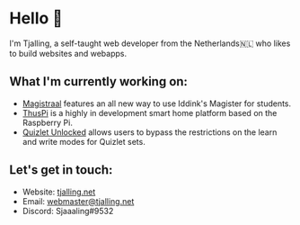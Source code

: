 # Hello 👋

I'm Tjalling, a self-taught web developer from the Netherlands🇳🇱 who likes to build websites and webapps.

## What I'm currently working on:

- [Magistraal](https://github.com/magistraal-app/) features an all new way to use Iddink's Magister for students.
- [ThusPi](https://github.com/thuspi/) is a highly in development smart home platform based on the Raspberry Pi.
- [Quizlet Unlocked](https://github.com/tjallingf/quizlet-unlocked/) allows users to bypass the restrictions on the learn and write modes for Quizlet sets.

## Let's get in touch:

- Website: [tjalling.net](https://tjalling.net/)
- Email: [webmaster@tjalling.net](mailto:webmaster@tjalling.net)
- Discord: Sjaaaling#9532
